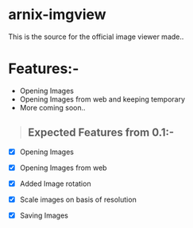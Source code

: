 # arnix-imgview

This is the source for the official image viewer made..

# Features:-

- Opening Images
- Opening Images from web and keeping temporary
- More coming soon..

> ## Expected Features from 0.1:-
- [x] Opening Images
- [x] Opening Images from web
- [x] Added Image rotation
- [x] Scale images on basis of resolution
- [x] Saving Images

